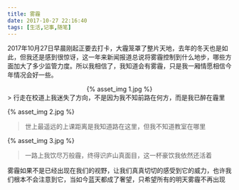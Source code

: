 ```yaml
---
title: 雾霾
date: 2017-10-27 22:16:40
tags: [生活,记事,随笔]
---
```

2017年10月27日早晨刚起正要去打卡，大霾笼罩了整片天地，去年的冬天也是如此，但我还是感到很惊讶，这一年来新闻报道总说将雾霾控制到什么地步，哪些方面加大了多少监管力度。所以我相信了，我知道会有雾霾，只是我一厢情愿相信今年情况会好一些。
<!--more-->
<div align=center width="400" height="400">
{% asset_img 1.jpg %}
</div>
> 行走在校道上我迷失了方向，不是因为我不知前路在何方，而是我已醉在霾里  

{% asset_img 2.jpg %}
> 世上最遥远的上课距离是我知道路在这里，但我不知道教室在哪里   

{% asset_img 3.jpg %}
> 一路上我饮尽万般霾，终得识庐山真面目，这一杯豪饮我依然还活着   

雾霾如果不是已经出现在我们的视野，让我们真真切切的感受到它的威力，也许我们根本不会注意到它，当如今蓝天都成了奢望，只希望所有的明天雾霾不再出现
